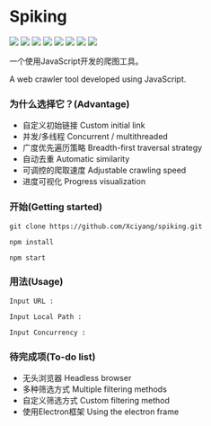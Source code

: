 # Spiking

![](https://img.shields.io/github/issues/Xciyang/spiking)
![](https://img.shields.io/github/forks/Xciyang/spiking)
![](https://img.shields.io/github/stars/Xciyang/spiking)
![](https://img.shields.io/github/license/Xciyang/spiking)
![](https://img.shields.io/github/languages/top/Xciyang/spiking)
![](https://img.shields.io/github/last-commit/Xciyang/spiking)
![](https://img.shields.io/github/languages/code-size/Xciyang/spiking)
![](https://img.shields.io/github/repo-size/Xciyang/spiking)

一个使用JavaScript开发的爬图工具。

A web crawler tool developed using JavaScript.

### 为什么选择它？(Advantage)

- 自定义初始链接 Custom initial link
- 并发/多线程 Concurrent / multithreaded
- 广度优先遍历策略 Breadth-first traversal strategy
- 自动去重 Automatic similarity
- 可调控的爬取速度 Adjustable crawling speed
- 进度可视化 Progress visualization

### 开始(Getting started)

```
git clone https://github.com/Xciyang/spiking.git

npm install

npm start
```

### 用法(Usage)

```
Input URL : 

Input Local Path :

Input Concurrency :
```

### 待完成项(To-do list)

- 无头浏览器 Headless browser
- 多种筛选方式 Multiple filtering methods
- 自定义筛选方式 Custom filtering method
- 使用Electron框架 Using the electron frame
